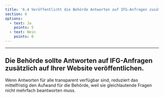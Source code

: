 ```yaml
---
title: '6.4 Veröffentlicht die Behörde Antworten auf IFG-Anfragen zusätzlich auf Ihrer Website (“Access to one, access to all”)?'
section: 6
options:
  - text: Ja
    points: 5
  - text: Nein
    points: 0
---
```

---
## Die Behörde sollte Antworten auf IFG-Anfragen zusätzlich auf Ihrer Website veröffentlichen.

Wenn Antworten für alle transparent verfügbar sind, reduziert das mittelfristig den Aufwand für die Behörde, weil sie gleichlautende Fragen nicht mehrfach beantworten muss.
